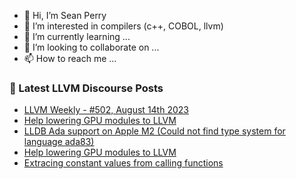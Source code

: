 - 👋 Hi, I’m Sean Perry
- 👀 I’m interested in compilers (c++, COBOL, llvm)
- 🌱 I’m currently learning ...
- 💞️ I’m looking to collaborate on ...
- 📫 How to reach me ...

<!---
s66perry/s66perry is a ✨ special ✨ repository because its `README.md` (this file) appears on your GitHub profile.
You can click the Preview link to take a look at your changes.
--->
### 📕 Latest LLVM Discourse Posts

<!-- DISCOURSE-LLVM:START -->
- [LLVM Weekly - #502, August 14th 2023](https://discourse.llvm.org/t/llvm-weekly-502-august-14th-2023/72770#post_1)
- [Help lowering GPU modules to LLVM](https://discourse.llvm.org/t/help-lowering-gpu-modules-to-llvm/72676#post_5)
- [LLDB Ada support on Apple M2 &lpar;Could not find type system for language ada83&rpar;](https://discourse.llvm.org/t/lldb-ada-support-on-apple-m2-could-not-find-type-system-for-language-ada83/72725#post_10)
- [Help lowering GPU modules to LLVM](https://discourse.llvm.org/t/help-lowering-gpu-modules-to-llvm/72676#post_4)
- [Extracing constant values from calling functions](https://discourse.llvm.org/t/extracing-constant-values-from-calling-functions/72655#post_4)
<!-- DISCOURSE-LLVM:END -->

